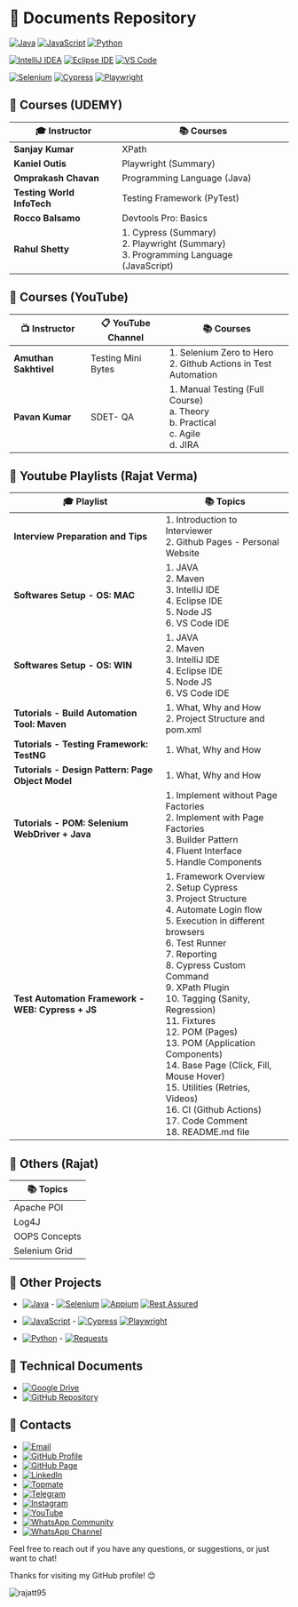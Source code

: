 <!--
    #/**
    # * @author Rajat Verma
    # * Email: rajatvermaa95@gmail.com
    # * GitHub Profile: https://github.com/rajatt95
    # * GitHub Page: https://rajatt95.github.io/
    # * LinkedIn: https://www.linkedin.com/in/rajatt95/
    # * Topmate: https://topmate.io/rajatt95
    # * Telegram: https://t.me/rajatt95
    # * Instagram: https://www.instagram.com/rajattvermaa95/
    # * YouTube: https://www.youtube.com/@rajatt95
    # * WhatsApp Community: https://chat.whatsapp.com/DVRP0ViD0YwELUKF2XMJHy
    # * WhatsApp Channel: https://whatsapp.com/channel/0029Va9XXMhJ93waOU5Xer3r
    # */
    #/***************************************************/
-->

# 📖 **Documents Repository**

[![Java](https://img.shields.io/badge/Java-007396?style=for-the-badge&logo=java&logoColor=white)](https://www.java.com/)
[![JavaScript](https://img.shields.io/badge/JavaScript-F7DF1E?style=for-the-badge&logo=javascript&logoColor=black)](https://js.org/index.html) 
[![Python](https://img.shields.io/badge/Python-3776AB?style=for-the-badge&logo=python&logoColor=white)](https://www.python.org/)

[![IntelliJ IDEA](https://img.shields.io/badge/IntelliJ%20IDEA-000000?style=for-the-badge&logo=intellij-idea&logoColor=white)](https://www.jetbrains.com/idea/)
[![Eclipse IDE](https://img.shields.io/badge/Eclipse%20IDE-2C2255?style=for-the-badge&logo=eclipse&logoColor=white)](https://www.eclipse.org/ide/)
[![VS Code](https://img.shields.io/badge/VS%20Code-007ACC?style=for-the-badge&logo=visual-studio-code&logoColor=white)](https://code.visualstudio.com/)

[![Selenium](https://img.shields.io/badge/Selenium-43B02A?style=for-the-badge&logo=selenium&logoColor=white)](https://www.selenium.dev/)
[![Cypress](https://img.shields.io/badge/Cypress-17202C?style=for-the-badge&logo=cypress&logoColor=white)](https://www.cypress.io/) 
[![Playwright](https://img.shields.io/badge/Playwright-34495E?style=for-the-badge&logo=playwright&logoColor=white)](https://playwright.dev/)

## 📑 **Courses (UDEMY)**

| 🎓 **Instructor**           | 📚 **Courses**                                        |
| -------------------------- | ----------------------------------------------------- |
| **Sanjay Kumar**           | XPath                                                 |
| **Kaniel Outis**           | Playwright (Summary)                                  |
| **Omprakash Chavan**       | Programming Language (Java)                           |
| **Testing World InfoTech** | Testing Framework (PyTest)                            |
| **Rocco Balsamo**          | Devtools Pro: Basics                                  |
| **Rahul Shetty**           | 1. Cypress (Summary) <br> 2. Playwright (Summary) <br> 3. Programming Language (JavaScript) |


## 📑 **Courses (YouTube)**

| 📺 **Instructor**                                 | 📋 **YouTube Channel**                              | 📚 **Courses**                                             |
| ------------------------------------------------- | -------------------------------------------------- | ------------------------------------------------------- |
| **Amuthan Sakhtivel**                             | Testing Mini Bytes                                 | 1. Selenium Zero to Hero <br> 2. Github Actions in Test Automation |
| **Pavan Kumar**                                 | SDET- QA                                             | 1. Manual Testing (Full Course) <br> a. Theory <br> b. Practical <br>  c. Agile <br> d. JIRA|
  
## 🎥 Youtube Playlists (Rajat Verma)

| 🎓 **Playlist**           | 📚 **Topics**                                                                            |
| -------------------------- | -----------------------------------------------------                                 |
| **Interview Preparation and Tips**           | 1. Introduction to Interviewer <br>   2. Github Pages - Personal Website |
| **Softwares Setup - OS: MAC**           | 1. JAVA <br> 2. Maven <br> 3. IntelliJ IDE <br> 4. Eclipse IDE <br> 5. Node JS <br> 6. VS Code IDE |
| **Softwares Setup - OS: WIN**           | 1. JAVA <br> 2. Maven <br> 3. IntelliJ IDE <br> 4. Eclipse IDE <br> 5. Node JS <br> 6. VS Code IDE |
| **Tutorials - Build Automation Tool: Maven**           | 1. What, Why and How <br> 2. Project Structure and pom.xml |
| **Tutorials - Testing Framework: TestNG**           | 1. What, Why and How |
| **Tutorials - Design Pattern: Page Object Model**           | 1. What, Why and How |
| **Tutorials - POM: Selenium WebDriver + Java**           | 1. Implement without Page Factories <br> 2. Implement with Page Factories <br> 3. Builder Pattern <br> 4. Fluent Interface <br> 5. Handle Components|
| **Test Automation Framework - WEB: Cypress + JS**           |  1. Framework Overview <br> 2. Setup Cypress <br> 3. Project Structure <br> 4. Automate Login flow<br> 5. Execution in different browsers <br> 6. Test Runner <br>  7. Reporting <br> 8. Cypress Custom Command <br> 9. XPath Plugin <br> 10. Tagging (Sanity, Regression) <br> 11. Fixtures <br> 12. POM (Pages) <br> 13. POM (Application Components) <br> 14. Base Page (Click, Fill, Mouse Hover) <br> 15. Utilities (Retries, Videos) <br> 16. CI (Github Actions) <br> 17. Code Comment <br> 18. README.md file <br> |

## 📑 Others (Rajat)

| 📚 **Topics**                                        |
| ----------------------------------------------------- |
| Apache POI                                            |
| Log4J                                                |
| OOPS Concepts                                            |
| Selenium Grid                                            |


## 🔭 Other Projects

- [![Java](https://img.shields.io/badge/Java-007396?style=for-the-badge&logo=java&logoColor=white)](https://github.com/stars/rajatt95/lists/programming-language-java)  - 
  [![Selenium](https://img.shields.io/badge/Selenium-43B02A?style=for-the-badge&logo=selenium&logoColor=white)](https://github.com/stars/rajatt95/lists/selenium-automation-frameworks)
  [![Appium](https://img.shields.io/badge/Appium-40C4FF?style=for-the-badge&logo=appium&logoColor=white)](https://github.com/stars/rajatt95/lists/appium-automation-frameworks)
  [![Rest Assured](https://img.shields.io/badge/Rest%20Assured-5B47A5?style=for-the-badge&logo=rest-assured&logoColor=white)](https://github.com/stars/rajatt95/lists/restassured-automation-framework)

- [![JavaScript](https://img.shields.io/badge/JavaScript-F7DF1E?style=for-the-badge&logo=javascript&logoColor=black)](https://github.com/stars/rajatt95/lists/programming-language-javascript) - 
[![Cypress](https://img.shields.io/badge/Cypress-17202C?style=for-the-badge&logo=cypress&logoColor=white)](https://github.com/stars/rajatt95/lists/cypress-automation-frameworks)
[![Playwright](https://img.shields.io/badge/Playwright-34495E?style=for-the-badge&logo=playwright&logoColor=white)](https://github.com/stars/rajatt95/lists/playwright-automation-frameworks)

- [![Python](https://img.shields.io/badge/Python-3776AB?style=for-the-badge&logo=python&logoColor=white)](https://github.com/stars/rajatt95/lists/programming-language-python) -
  [![Requests](https://img.shields.io/badge/Requests-2CA5E0?style=for-the-badge&logo=python&logoColor=white)](https://github.com/stars/rajatt95/lists/requests-automation-framework)

## 📄 Technical Documents

- [![Google Drive](https://img.shields.io/badge/Google%20Drive-4285F4?style=for-the-badge&logo=google-drive&logoColor=white)](https://drive.google.com/drive/folders/1tne9pZjgWvfrS0l9tVHs6k1jnQHpTLoA?usp=sharing)
- [![GitHub Repository](https://img.shields.io/badge/GitHub-100000?style=for-the-badge&logo=github&logoColor=white)](https://github.com/rajatt95/Documents)

## 📧 Contacts

- [![Email](https://img.shields.io/badge/Email-rajatvermaa95%40gmail.com-green)](mailto:rajatvermaa95@gmail.com)
- [![GitHub Profile](https://img.shields.io/badge/GitHub-Profile-blue)](https://github.com/rajatt95)
- [![GitHub Page](https://img.shields.io/badge/GitHub-Page-lightgrey)](https://rajatt95.github.io/)
- [![LinkedIn](https://img.shields.io/badge/LinkedIn-Profile-blue)](https://www.linkedin.com/in/rajatt95)
- [![Topmate](https://img.shields.io/badge/Topmate-Profile-red)](https://topmate.io/rajatt95)
- [![Telegram](https://img.shields.io/badge/Telegram-Channel-blue)](https://t.me/rajatt95)
- [![Instagram](https://img.shields.io/badge/Instagram-Profile-orange)](https://www.instagram.com/rajattvermaa95/)
- [![YouTube](https://img.shields.io/badge/YouTube-Channel-red)](https://www.youtube.com/@rajatt95)
- [![WhatsApp Community](https://img.shields.io/badge/WhatsApp-Community-brightgreen)](https://chat.whatsapp.com/LP20xMGvxnEL88GoB58bo1)
- [![WhatsApp Channel](https://img.shields.io/badge/WhatsApp-Channel-brightgreen)](https://whatsapp.com/channel/0029Va9XXMhJ93waOU5Xer3r)

Feel free to reach out if you have any questions, or suggestions, or just want to chat!

Thanks for visiting my GitHub profile! 😊

<p align="left"> <img src="https://komarev.com/ghpvc/?username=rajatt95&label=Profile%20views&color=0e75b6&style=flat" alt="rajatt95" /> </p>


